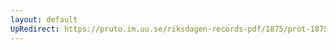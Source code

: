 ```yaml
---
layout: default
UpRedirect: https://pruto.im.uu.se/riksdagen-records-pdf/1875/prot-1875--fk--012/prot-1875--fk--012_032.pdf
---
```

